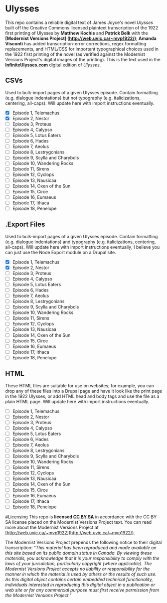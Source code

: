 Ulysses
=======
This repo contains a reliable digital text of James Joyce's novel *Ulysses* built off the Creative Commons licensed plaintext transcription of the 1922 first printing of Ulysses by **Matthew Kochis** and **Patrick Belk** with the **[Modernist Versions Project] (http://web.uvic.ca/~mvp1922/)**; **Amanda Visconti** has added transcription-error corrections, regex formatting replacements, and HTML/CSS for important typographical choices used in the 1922 first printing of the novel (as verified against the Modernist Versions Project's digital images of the printing). This is the text used in the **[InfiniteUlysses.com](http://www.InfiniteUlysses.com)** digital edition of *Ulysses*.

## CSVs
Used to bulk-import pages of a given Ulysses episode. Contain formatting (e.g. dialogue indentations) but not typography (e.g. italicizations, centering, all-caps). Will update here with import instructions eventually.
- [x] Episode 1, Telemachus
- [x] Episode 2, Nestor
- [ ] Episode 3, Proteus
- [ ] Episode 4, Calypso
- [ ] Episode 5, Lotus Eaters
- [ ] Episode 6, Hades
- [ ] Episode 7, Aeolus
- [ ] Episode 8, Lestrygonians
- [ ] Episode 9, Scylla and Charybdis
- [ ] Episode 10, Wandering Rocks
- [ ] Episode 11, Sirens
- [ ] Episode 12, Cyclops
- [ ] Episode 13, Nausicaa
- [ ] Episode 14, Oxen of the Sun
- [ ] Episode 15, Circe
- [ ] Episode 16, Eumaeus
- [ ] Episode 17, Ithaca
- [ ] Episode 18, Penelope

## .Export Files
Used to bulk-import pages of a given Ulysses episode. Contain formatting (e.g. dialogue indentations) and typography (e.g. italicizations, centering, all-caps). Will update here with import instructions eventually; I believe you can just use the Node Export module on a Drupal site.
- [x] Episode 1, Telemachus
- [x] Episode 2, Nestor
- [ ] Episode 3, Proteus
- [ ] Episode 4, Calypso
- [ ] Episode 5, Lotus Eaters
- [ ] Episode 6, Hades
- [ ] Episode 7, Aeolus
- [ ] Episode 8, Lestrygonians
- [ ] Episode 9, Scylla and Charybdis
- [ ] Episode 10, Wandering Rocks
- [ ] Episode 11, Sirens
- [ ] Episode 12, Cyclops
- [ ] Episode 13, Nausicaa
- [ ] Episode 14, Oxen of the Sun
- [ ] Episode 15, Circe
- [ ] Episode 16, Eumaeus
- [ ] Episode 17, Ithaca
- [ ] Episode 18, Penelope

## HTML
These HTML files are suitable for use on websites; for example, you can drop any of these files into a Drupal page and have it look like the print page in the 1922 Ulysses, or add HTML head and body tags and use the file as a plain HTML page. Will update here with import instructions eventually.
- [ ] Episode 1, Telemachus
- [ ] Episode 2, Nestor
- [ ] Episode 3, Proteus
- [ ] Episode 4, Calypso
- [ ] Episode 5, Lotus Eaters
- [ ] Episode 6, Hades
- [ ] Episode 7, Aeolus
- [ ] Episode 8, Lestrygonians
- [ ] Episode 9, Scylla and Charybdis
- [ ] Episode 10, Wandering Rocks
- [ ] Episode 11, Sirens
- [ ] Episode 12, Cyclops
- [ ] Episode 13, Nausicaa
- [ ] Episode 14, Oxen of the Sun
- [ ] Episode 15, Circe
- [ ] Episode 16, Eumaeus
- [ ] Episode 17, Ithaca
- [ ] Episode 18, Penelope

#Licensing
This repo is **licensed [CC BY SA](https://creativecommons.org/licenses/by-nc-sa/3.0/)** in accordance with the CC BY SA license placed on the Modernist Versions Project text. You can read more about the Modernist Versions Project at [http://web.uvic.ca/~mvp1922](http://web.uvic.ca/~mvp1922/). 

The Modernist Versions Project prepends the following notice to their digital transcription:
*"This material has been reproduced and made available on this site based on its public domain status in Canada. By viewing these materials, you acknowledge that it is your responsibility to comply with the laws of your jurisdiction, particularly copyright (where applicable). The Modernist Versions Project accepts no liability or responsibility for the manner in which the material is used by others or the results of such use. As this digital object contains certain embedded technical functionality, individuals interested in reproducing this digital object in a publication or web site or for any commercial purpose must first receive permission from the Modernist Versions Project."*

